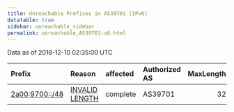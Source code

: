 ```yaml
---
title: Unreachable Prefixes in AS39701 (IPv6)
datatable: true
sidebar: unreachable_sidebar
permalink: unreachable_AS39701-v6.html
---
```


Data as of 2018-12-10 02:35:00 UTC


<div class="datatable-begin"></div>

| Prefix                                                 | Reason                                                                                                   | affected   | Authorized AS   |   MaxLength | Anchor                                         |   unreachable /48s |
|:-------------------------------------------------------|:---------------------------------------------------------------------------------------------------------|:-----------|:----------------|------------:|:-----------------------------------------------|-------------------:|
| [2a00:9700::/48](https://stat.ripe.net/2a00:9700::/48) | [INVALID LENGTH](https://rpki-validator.ripe.net/announcement-preview?asn=AS39701&prefix=2a00:9700::/48) | complete   | AS39701         |          32 | [RIPE](unreachable_RIPE_NCC_RPKI_Root-v6.html) |                  1 |

<div class="datatable-end"></div>